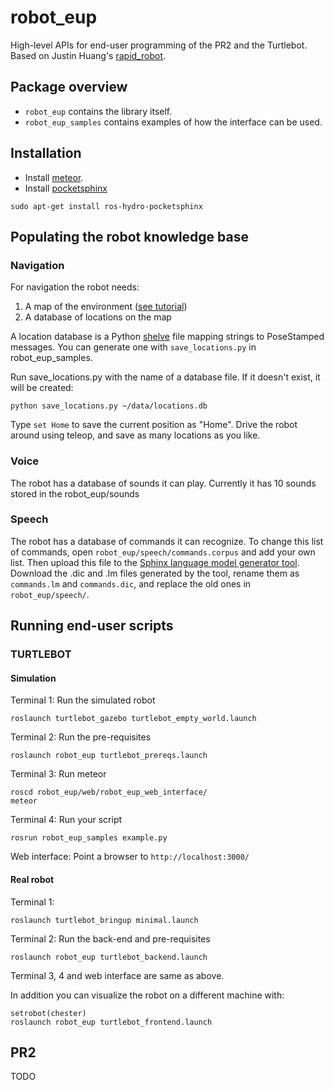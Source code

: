 # robot_eup
High-level APIs for end-user programming of the PR2 and the Turtlebot. 
Based on Justin Huang's [rapid_robot](https://github.com/jstnhuang/rapid_robot).

## Package overview
- `robot_eup` contains the library itself.
- `robot_eup_samples` contains examples of how the interface can be used.

## Installation
 - Install [meteor](https://www.meteor.com/).
 - Install [pocketsphinx](http://wiki.ros.org/pocketsphinx)
 ```
 sudo apt-get install ros-hydro-pocketsphinx
 ```

## Populating the robot knowledge base

### Navigation

For navigation the robot needs:

1. A map of the environment ([see tutorial](http://wiki.ros.org/turtlebot_navigation/Tutorials/Build%20a%20map%20with%20SLAM))
2. A database of locations on the map

A location database is a Python [shelve](https://docs.python.org/2/library/shelve.html) file mapping strings to PoseStamped messages. You can generate one with `save_locations.py` in robot_eup_samples.

Run save_locations.py with the name of a database file. If it doesn't exist, it will be created:
```
python save_locations.py ~/data/locations.db
```

Type `set Home` to save the current position as "Home". Drive the robot around using teleop, and save as many locations as you like.

### Voice

The robot has a database of sounds it can play. Currently it has 10 sounds stored in the robot_eup/sounds

### Speech

The robot has a database of commands it can recognize. To change this list of commands, open ```robot_eup/speech/commands.corpus``` and add your own list. Then upload this file to the [Sphinx language model generator tool](http://www.speech.cs.cmu.edu/tools/lmtool-new.html). Download the .dic and .lm files generated by the tool, rename them as ```commands.lm``` and ```commands.dic```, and replace the old ones in ```robot_eup/speech/```.


## Running end-user scripts

### TURTLEBOT

#### Simulation

Terminal 1: Run the simulated robot
```
roslaunch turtlebot_gazebo turtlebot_empty_world.launch
```

Terminal 2: Run the pre-requisites
```
roslaunch robot_eup turtlebot_prereqs.launch
```

Terminal 3: Run meteor
```
roscd robot_eup/web/robot_eup_web_interface/
meteor
```

Terminal 4: Run your script
```
rosrun robot_eup_samples example.py
```

Web interface:
Point a browser to ```http://localhost:3000/```


#### Real robot

Terminal 1:
```
roslaunch turtlebot_bringup minimal.launch
```

Terminal 2: Run the back-end and pre-requisites
```
roslaunch robot_eup turtlebot_backend.launch
```

Terminal 3, 4 and web interface are same as above.

In addition you can visualize the robot on a different machine with:
```
setrobot(chester)
roslaunch robot_eup turtlebot_frontend.launch
```


## PR2

TODO

